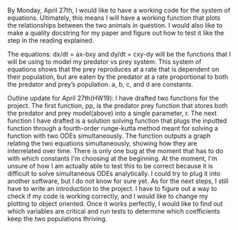 By Monday, April 27th, I would like to have a working code for the system of equations. Ultimately, this means I will have a working
function that plots the relationships between the two animals in question. I would also like to make a quality docstring for my paper and
figure out how to test it like the step in the reading explained.

The equations:
dx/dt = ax-bxy    and        dy/dt = cxy-dy
will be the functions that I will be using to model my predator vs prey system.
This system of equations shows that the prey reproduces at a rate that is dependent on their population, but are eaten by the predator at a rate proportional to both the predator and prey’s population. a, b, c, and d are constants. 

Outline update for April 27th(HW19):
I have drafted two functions for the project. The first function, pp, is the predator prey function that stores both the predator and prey model(above) into a single parameter, r. 
The next function I have drafted is a solution solving function that plugs the inputted function through a fourth-order runge-kutta method meant for solving a function with two ODEs simultaneously. 
The function outputs a graph relating the two equations simultaneously, showing how they are interrelated over time. There is only one bug at the moment that has to do with which constants I'm choosing at the beginning.
At the moment, I'm unsure of how I am actually able to test this to be correct because it is difficult to solve simultaneous ODEs analytically. I could try to plug it into another software, but I do not know for sure yet.
As for the next steps, I still have to write an introduction to the project. I have to figure out a way to check if my code is working correctly, and I would like to change my plotting to object oriented. Once it works perfectly, I would like to find out which variables are critical and run tests to determine which coefficients keep the two populations thriving.
